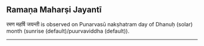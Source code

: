 ## Ramaṇa Maharṣi Jayantī
रमण महर्षि जयन्ती is observed on Punarvasū nakṣhatram day of Dhanuḥ (solar) month (sunrise (default)/puurvaviddha (default)).



---
